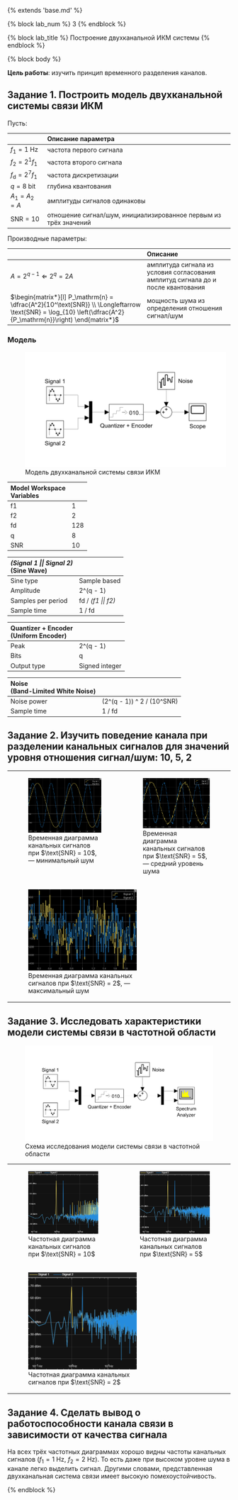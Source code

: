 {% extends 'base.md' %}

{% block lab_num %}
  3
{% endblock %}

{% block lab_title %}
  Построение двухканальной ИКМ системы
{% endblock %}

{% block body %}

**Цель работы**: изучить принцип временного разделения каналов.

## Задание 1. Построить модель двухканальной системы связи ИКМ

<!-- (показать параметры блоков, последовательно отобразить скриншоты входных и выходных сигналов каждого блока) -->

Пусть:

|  | Описание параметра |
| :-- | :-- |
| $f_1 = 1\ \text{Hz}$ | частота первого сигнала |
| $f_2 = 2^1 f_1$ | частота второго сигнала |
| $f_\mathrm{d} = 2^7 f_1$ | частота дискретизации |
| $q = 8\ \text{bit}$ | глубина квантования |
| $A_1 = A_2 = A$ | амплитуды сигналов одинаковы |
| $\text{SNR} = 10$ | отношение сигнал/шум, инициализированное первым из трёх значений |

Производные параметры:

|  | Описание |
| :-- | :-- |
 | $A = 2^{q - 1} \Longleftarrow 2^q = 2A$ | амплитуда сигнала из условия согласования амплитуд сигнала до и после квантования |
| $\begin{matrix*}[l] P_\mathrm{n} = \dfrac{A^2}{10^\text{SNR}} \\ \Longleftarrow \text{SNR} = \log_{10} \left(\dfrac{A^2}{P_\mathrm{n}}\right) \end{matrix*}$ | мощность шума из определения отношения сигнал/шум |

### Модель

<figure style="width: 90%;">
  <img src="images/time_scheme.svg" alt="">
  <figcaption>
    Модель двухканальной системы связи ИКМ
  </figcaption>
</figure>

| Model Workspace <br>Variables |  |
| :-- | -- |
| f1 | 1 |
| f2 | 2 |
| fd | 128 |
| q | 8 |
| SNR | 10 |

| _(Signal 1 \|\| Signal 2)_ <br>(Sine Wave) |  |
| :-- | -- |
| Sine type | Sample based |
| Amplitude | 2^(q - 1) |
| Samples per period | fd / _(f1 \|\| f2)_ |
| Sample time | 1 / fd |

| Quantizer + Encoder <br>(Uniform Encoder) |  |
| :-- | -- |
| Peak | 2^(q - 1) |
| Bits | q |
| Output type | Signed integer |

| Noise <br>(Band-Limited White Noise) |  |
| :-- | -- |
| Noise power | (2^(q - 1)) ^ 2 / (10^SNR) |
| Sample time | 1 / fd |

<div class="nobreak">

## Задание 2. Изучить поведение канала при разделении канальных сигналов для значений уровня отношения сигнал/шум: 10, 5, 2

<table class="columns">
<tr valign="top">
  <td>
    <figure>
      <img src="images/SNR10_time.png" alt="">
      <figcaption>
        Временная диаграмма канальных сигналов при $\text{SNR} = 10$, — минимальный шум
      </figcaption>
    </figure>
  </td>
  <td>
    <figure>
      <img src="images/SNR5_time.png" alt="">
      <figcaption>
        Временная диаграмма канальных сигналов при $\text{SNR} = 5$, — средний уровень шума
      </figcaption>
    </figure>
  </td>
</tr>
<tr>
  <td colspan="2">
    <figure style="width: 50%;">
      <img src="images/SNR2_time.png" alt="">
      <figcaption>
        Временная диаграмма канальных сигналов при $\text{SNR} = 2$, — максимальный шум
      </figcaption>
    </figure>
  </td>
</tr>
</table>

</div>

<div class="nobreak">

## Задание 3. Исследовать характеристики модели системы связи в частотной области

<figure>
  <img src="images/freq_scheme.svg" alt="">
  <figcaption>
    Схема исследования модели системы связи в частотной области
  </figcaption>
</figure>

</div>

<table class="columns">
<tr valign="top">
  <td>
    <figure>
      <img src="images/SNR10_freq.png" alt="">
      <figcaption>
        Частотная диаграмма канальных сигналов при $\text{SNR} = 10$
      </figcaption>
    </figure>
  </td>
  <td>
    <figure>
      <img src="images/SNR5_freq.png" alt="">
      <figcaption>
        Частотная диаграмма канальных сигналов при $\text{SNR} = 5$
      </figcaption>
    </figure>
  </td>
</tr>
<tr>
  <td colspan="2">
    <figure style="width: 50%;">
      <img src="images/SNR2_freq.png" alt="">
      <figcaption>
        Частотная диаграмма канальных сигналов при $\text{SNR} = 2$
      </figcaption>
    </figure>
  </td>
</tr>
</table>

## Задание 4. Сделать вывод о работоспособности канала связи в зависимости от качества сигнала

На всех трёх частотных диаграммах хорошо видны частоты канальных сигналов ($f_1 = 1\ \text{Hz}$, $f_2 = 2\ \text{Hz}$).
То есть даже при высоком уровне шума в канале легко выделить сигнал.
Другими словами, представленная двухканальная система связи имеет высокую помехоустойчивость.

{% endblock %}